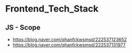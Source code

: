 # Frontend_Tech_Stack

## JS - Scope
 - https://blog.naver.com/qhanfckwsmsd/222537123652
 - https://blog.naver.com/qhanfckwsmsd/222537131977
